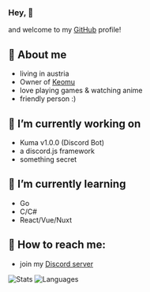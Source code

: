 ### Hey, 👋

and welcome to my [GitHub](https://github.com) profile!

## 🐼 About me
  - living in austria
  - Owner of [Keomu](https://keomu.com)
  - love playing games & watching anime
  - friendly person :)
    
## 🔭 I’m currently working on
  - Kuma v1.0.0 (Discord Bot)
  - a discord.js framework
  - something secret
    
## 🌱 I’m currently learning
  - Go
  - C/C#
  - React/Vue/Nuxt
    
## 📖 How to reach me:
  - join my [Discord server](https://discord.gg/MMH4rpk)

![Stats](https://github-readme-stats.vercel.app/api?username=pandaaa2507&theme=tokyonight)
![Languages](https://github-readme-stats.vercel.app/api/top-langs/?username=pandaaa2507&layout=compact&theme=tokyonight)
